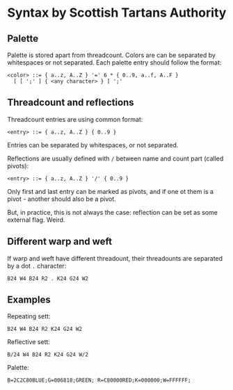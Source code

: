 # Syntax by Scottish Tartans Authority

## Palette

Palette is stored apart from threadcount.
Colors are can be separated by whitespaces or not 
separated. Each palette entry should follow the format:
```bnf
<color> ::= { a..z, A..Z } '=' 6 * { 0..9, a..f, A..F } 
  [ [ ';' ] { <any character> } ] ';'
```

## Threadcount and reflections

Threadcount entries are using common format:
```bnf
<entry> ::= { a..z, A..Z } { 0..9 }
```

Entries can be separated by whitespaces, or not separated.

Reflections are usually defined with `/` between name and count part (called pivots):
```bnf
<entry> ::= { a..z, A..Z } '/' { 0..9 }
``` 

Only first and last entry can be marked as pivots, and if one ot them is a pivot -
another should also be a pivot.

But, in practice, this is not always the case: reflection can be 
set as some external flag. Weird.

## Different warp and weft

If warp and weft have different threadount, their threadounts are 
separated by a dot `.` character:
```
B24 W4 B24 R2 . K24 G24 W2
```

## Examples

Repeating sett:
```
B24 W4 B24 R2 K24 G24 W2
```

Reflective sett:
```
B/24 W4 B24 R2 K24 G24 W/2
```

Palette: 
```
B=2C2C80BLUE;G=006818;GREEN; R=C80000RED;K=000000;W=FFFFFF;
```
